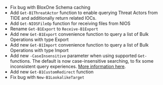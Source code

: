 - Fix bug with BloxOne Schema caching
- Add `Get-B1ThreatActor` function to enable querying Threat Actors from TIDE and additionally return related IOCs.
- Add `Get-NIOSFileOp` function for receiving files from NIOS
- Rename `Get-B1Export` to `Receive-B1Export`
- Add new `Get-B1Export` convenience function to query a list of Bulk Operations with type Export
- Add new `Get-B1Import` convenience function to query a list of Bulk Operations with type Import
- Add new `-CaseInsensitive` parameter when using supported `Get-` functions. The default is now case-insensitive searching, to fix some inconsistent query experiences. [More information here](https://ibps.readthedocs.io/en/dev/#common-parameters).
- Add new `Get-B1CustomRedirect` function
- Fix bug with `New-B1LookalikeTarget`